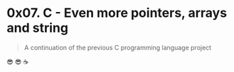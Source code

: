 # 0x07. C - Even more pointers, arrays and string

> A continuation of the previous C programming language project

  :sunglasses: :sunglasses: :coffee:
